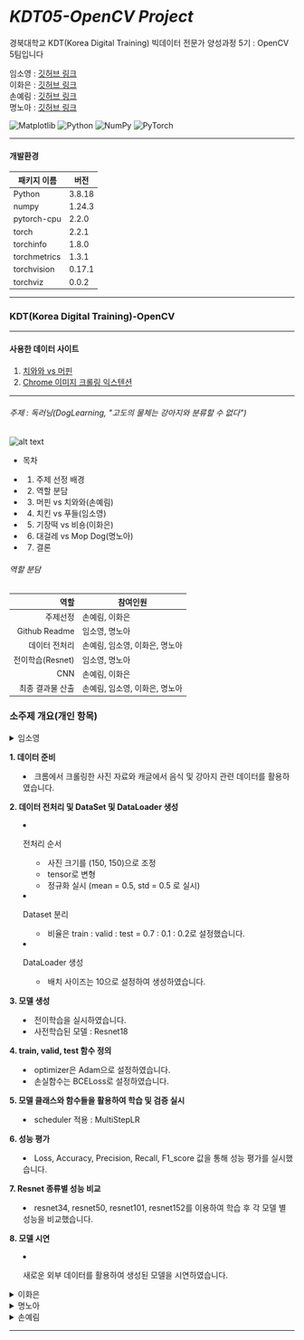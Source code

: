 # _KDT05-OpenCV Project_

경북대학교 KDT(Korea Digital Training) 빅데이터 전문가 양성과정 5기 : OpenCV 5팀입니다

임소영 : [깃허브 링크](https://github.com/YimSoYoung1001)  
이화은 : [깃허브 링크](https://github.com/Skylee0310)  
손예림 : [깃허브 링크](https://github.com/osllzd)  
명노아 : [깃허브 링크](https://github.com/noah2397)

![Matplotlib](https://img.shields.io/badge/Matplotlib-%23ffffff.svg?style=for-the-badge&logo=Matplotlib&logoColor=black)
![Python](https://img.shields.io/badge/python-3670A0?style=for-the-badge&logo=python&logoColor=ffdd54)
![NumPy](https://img.shields.io/badge/numpy-%23013243.svg?style=for-the-badge&logo=numpy&logoColor=white)
![PyTorch](https://img.shields.io/badge/PyTorch-%23EE4C2C.svg?style=for-the-badge&logo=PyTorch&logoColor=white)

<hr/>

#### 개발환경

| 패키지 이름  | 버전   |
| ------------ | ------ |
| Python       | 3.8.18 |
| numpy        | 1.24.3 |
| pytorch-cpu  | 2.2.0  |
| torch        | 2.2.1  |
| torchinfo    | 1.8.0  |
| torchmetrics | 1.3.1  |
| torchvision  | 0.17.1 |
| torchviz     | 0.0.2  |

<hr/>

### KDT(Korea Digital Training)-OpenCV

<hr/>

#### 사용한 데이터 사이트

1. [치와와 vs 머핀](https://www.kaggle.com/datasets/samuelcortinhas/muffin-vs-chihuahua-image-classification)
2. [Chrome 이미지 크롤링 익스텐션](https://chromewebstore.google.com/detail/fatkun-batch-download-ima/efcapamiilmdfbbilogcddbdckjhpajj)
<hr/>

###### 주제 : 독러닝(DogLearning, "고도의 물체는 강아지와 분류할 수 없다")

![alt text](image.png)

- 목차

* 1. 주제 선정 배경
* 2. 역할 분담
* 3. 머핀 vs 치와와(손예림)
* 4. 치킨 vs 푸들(임소영)
* 5. 기장떡 vs 비숑(이화은)
* 6. 대걸레 vs Mop Dog(명노아)
* 7. 결론
  </hr>

###### 역할 분담

|             역할 | 참여인원                       |
| ---------------: | ------------------------------ |
|         주제선정 | 손예림, 이화은                 |
|    Github Readme | 임소영, 명노아                 |
|    데이터 전처리 | 손예림, 임소영, 이화은, 명노아 |
| 전이학습(Resnet) | 임소영, 명노아                 |
|              CNN | 손예림, 이화은                 |
| 최종 결과물 산출 | 손예림, 임소영, 이화은, 명노아 |

### 소주제 개요(개인 항목)

<details>
  <summary>
    임소영     

**1. 데이터 준비**    

- 크롬에서 크롤링한 사진 자료와 캐글에서 음식 및 강아지 관련 데이터를 활용하였습니다.

**2. 데이터 전처리 및 DataSet 및 DataLoader 생성**
    
- 전처리 순서     
  - 사진 크기를 (150, 150)으로 조정
  - tensor로 변형
  - 정규화 실시 (mean = 0.5, std = 0.5 로 실시)     

- Dataset 분리 
  - 비율은 train : valid : test = 0.7 : 0.1 : 0.2로 설정했습니다.  

- DataLoader 생성
  - 배치 사이즈는 10으로 설정하여 생성하였습니다.

**3. 모델 생성**    

- 전이학습을 실시하였습니다.   
- 사전학습된 모델 : Resnet18

**4. train, valid, test 함수 정의**    

- optimizer은 Adam으로 설정하였습니다.
- 손실함수는 BCELoss로 설정하였습니다.

**5. 모델 클래스와 함수들을 활용하여 학습 및 검증 실시**    

- scheduler 적용 : MultiStepLR    

**6. 성능 평가**     

- Loss, Accuracy, Precision, Recall, F1_score 값을 통해 성능 평가를 실시했습니다.

**7. Resnet 종류별 성능 비교**

- resnet34, resnet50, resnet101, resnet152를 이용하여 학습 후 각 모델 별 성능을 비교했습니다.      

**8. 모델 시연**   

- 새로운 외부 데이터를 활용하여 생성된 모델을 시연하였습니다.

  </summary>
</details>




</hr>

<details>
  <summary>
    이화은 
  </summary>

</details>

</hr>

<details>
  <summary>
    명노아 
  </summary>

#### ✅PPT 부분 참고 바람

# 0. 대걸레와 대걸레와 흡사한 쉽독(Sheep Dog)을 분류하는 모델 생성

![alt text](명노아/readme_img/image-1.png)

## 1. 전처리

- Chrome 이미지 크롤링 익스텐션을 사용하여 각각 "mop", "mop dog" 이미지를 크롤링 받아옴
- 여러개의 검색 엔진(구글, Yahoo, 네이버, 다음)에서 중복되지 않는 선에서 데이터를 수집  
  ![alt text](명노아/readme_img/image-2.png)

- 마우스 콜백 함수를 사용하여, ROI만을 기존 경로에 저장하도록 수정
- ![alt text](명노아/readme_img/image-3.png)

## 2. 모델 생성

- CNN(Convolution Neural Network)  
  ![alt text](명노아/readme_img/image-4.png)
- Transfer learning(Resnet18) : 전이학습으로 import 해서 사용

## 3. 학습 진행

- 옵티마이저(Optimizer) : AdamW
- 손실함수(Loss function) : CrossEntropyLoss
- 배치사이즈(Batch size) : train(10), test(8)
- tqdm 패키지 사용 => progression bar 시각화 사용 📊  
  ![alt text](명노아/readme_img/image-5.png)

## 4. 학습 도중 분석 : 히스토그램

- Opencv의 cv2.calHist사용

  #### 흑백 히스토그램

  ![alt text](명노아/readme_img/image-6.png)
  => 강아지의 사진이 화소 분포 범위가 넓다

  #### 컬러 히스토그램

  ![alt text](명노아/readme_img/image-7.png)
  => 강아지의 사진이 RGB의 분포 차이가 크다

따라서, 색감의 차이가 두드러지도록 촉감을 표현하기 위해 Threshold 사용

#### OTSU 알고리즘

Threshold 사용 => 이미지 전처리 후 사용  
![alt text](명노아/readme_img/image-8.png)

하지만 단일 역치값을 사용하면 강아지의 사진 대부분이 검정으로 처리되어 사용 불가능  
=> Threshold보다 성능이 뛰어난 Adaptive Threshold로 처리  
![alt text](명노아/readme_img/image-9.png)

## 5. 결과 분석

1. 일반 CNN 모델 사용  
   ![alt text](명노아/readme_img/image-10.png)
2. 전이학습 : Resnet18 사용  
   ![alt text](명노아/readme_img/image-11.png)
3. Adaptive Threshold 적용  
   ![alt text](명노아/readme_img/image-12.png)
4. Adaptive Threshold 적용 + Dropout + BatchNormalization  
   ![alt text](명노아/readme_img/image-13.png)
   ![alt text](명노아/readme_img/image-14.png)

## 6. 결론

![alt text](명노아/readme_img/image-15.png)

  </details>

</hr>

<details>
  <summary>
    손예림 
  </summary>

</details>
<hr/>
